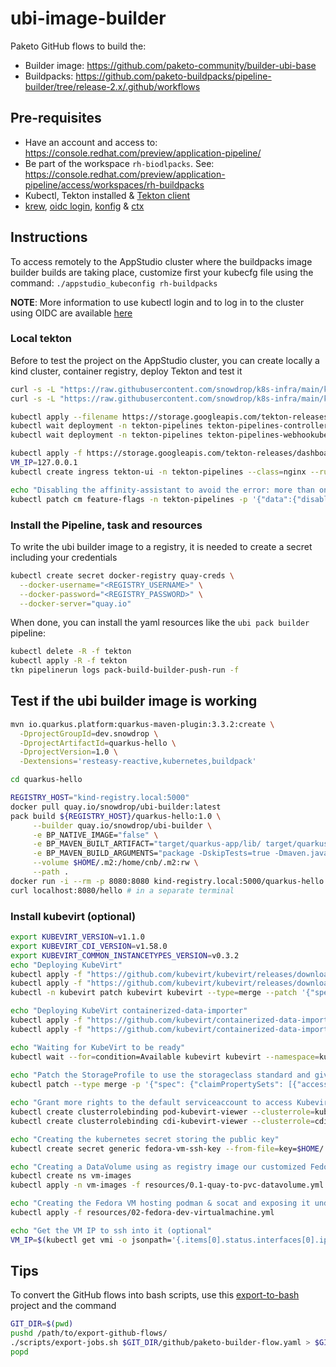 # ubi-image-builder

Paketo GitHub flows to build the:
- Builder image: https://github.com/paketo-community/builder-ubi-base
- Buildpacks: https://github.com/paketo-buildpacks/pipeline-builder/tree/release-2.x/.github/workflows

## Pre-requisites

- Have an account and access to: https://console.redhat.com/preview/application-pipeline/
- Be part of the workspace `rh-biodlpacks`. See: https://console.redhat.com/preview/application-pipeline/access/workspaces/rh-buildpacks
- Kubectl, Tekton installed & [Tekton client](https://tekton.dev/docs/cli/)
- [krew](https://krew.sigs.k8s.io/), [oidc login](https://github.com/int128/kubelogin), [konfig](https://github.com/corneliusweig/konfig) & [ctx](https://github.com/ahmetb/kubectx)

## Instructions

To access remotely to the AppStudio cluster where the buildpacks image builder builds are taking place, customize first your kubecfg file using the 
command: `./appstudio_kubeconfig rh-buildpacks`

**NOTE**: More information to use kubectl login and to log in to the cluster using OIDC are available [here](https://docs.google.com/document/d/1hFvQDH1H6MGNqTGfcZpyl2h8OIaynP8sokZohCS0Su0/edit#heading=h.bksi3q7km0i)

### Local tekton

Before to test the project on the AppStudio cluster, you can create locally a kind cluster, container registry, deploy Tekton and test it
```bash
curl -s -L "https://raw.githubusercontent.com/snowdrop/k8s-infra/main/kind/kind.sh" | bash -s install --delete-kind-cluster                                   
curl -s -L "https://raw.githubusercontent.com/snowdrop/k8s-infra/main/kind/registry.sh" | bash -s install --registry-name kind-registry.local

kubectl apply --filename https://storage.googleapis.com/tekton-releases/pipeline/latest/release.yaml
kubectl wait deployment -n tekton-pipelines tekton-pipelines-controller --for condition=Available=True --timeout=90s
kubectl wait deployment -n tekton-pipelines tekton-pipelines-webhookubectl --for condition=Available=True --timeout=90s

kubectl apply -f https://storage.googleapis.com/tekton-releases/dashboard/latest/release.yaml
VM_IP=127.0.0.1                                                                                                       
kubectl create ingress tekton-ui -n tekton-pipelines --class=nginx --rule="tekton-ui.$VM_IP.nip.io/*=tekton-dashboard:9097"

echo "Disabling the affinity-assistant to avoid the error: more than one PersistentVolumeClaim is bound to a TaskRun = pod"
kubectl patch cm feature-flags -n tekton-pipelines -p '{"data":{"disable-affinity-assistant":"true"}}'
```

### Install the Pipeline, task and resources

To write the ubi builder image to a registry, it is needed to create a secret including your credentials
```bash
kubectl create secret docker-registry quay-creds \
  --docker-username="<REGISTRY_USERNAME>" \
  --docker-password="<REGISTRY_PASSWORD>" \
  --docker-server="quay.io"
```

When done, you can install the yaml resources like the `ubi pack builder` pipeline: 
```bash
kubectl delete -R -f tekton
kubectl apply -R -f tekton
tkn pipelinerun logs pack-build-builder-push-run -f
```

## Test if the ubi builder image is working

```bash
mvn io.quarkus.platform:quarkus-maven-plugin:3.3.2:create \
  -DprojectGroupId=dev.snowdrop \
  -DprojectArtifactId=quarkus-hello \
  -DprojectVersion=1.0 \
  -Dextensions='resteasy-reactive,kubernetes,buildpack'

cd quarkus-hello

REGISTRY_HOST="kind-registry.local:5000"
docker pull quay.io/snowdrop/ubi-builder:latest
pack build ${REGISTRY_HOST}/quarkus-hello:1.0 \
     --builder quay.io/snowdrop/ubi-builder \
     -e BP_NATIVE_IMAGE="false" \
     -e BP_MAVEN_BUILT_ARTIFACT="target/quarkus-app/lib/ target/quarkus-app/*.jar target/quarkus-app/app/ target/quarkus-app/quarkus/" \
     -e BP_MAVEN_BUILD_ARGUMENTS="package -DskipTests=true -Dmaven.javadoc.skip=true -Dquarkus.package.type=fast-jar" \
     --volume $HOME/.m2:/home/cnb/.m2:rw \
     --path .  
docker run -i --rm -p 8080:8080 kind-registry.local:5000/quarkus-hello:1.0
curl localhost:8080/hello # in a separate terminal
```

### Install kubevirt (optional)

```bash
export KUBEVIRT_VERSION=v1.1.0
export KUBEVIRT_CDI_VERSION=v1.58.0
export KUBEVIRT_COMMON_INSTANCETYPES_VERSION=v0.3.2
echo "Deploying KubeVirt"
kubectl apply -f "https://github.com/kubevirt/kubevirt/releases/download/${KUBEVIRT_VERSION}/kubevirt-operator.yaml"
kubectl apply -f "https://github.com/kubevirt/kubevirt/releases/download/${KUBEVIRT_VERSION}/kubevirt-cr.yaml"
kubectl -n kubevirt patch kubevirt kubevirt --type=merge --patch '{"spec":{"configuration":{"developerConfiguration":{"useEmulation":true}}}}'

echo "Deploying KubeVirt containerized-data-importer"
kubectl apply -f "https://github.com/kubevirt/containerized-data-importer/releases/download/${KUBEVIRT_CDI_VERSION}/cdi-operator.yaml"
kubectl apply -f "https://github.com/kubevirt/containerized-data-importer/releases/download/${KUBEVIRT_CDI_VERSION}/cdi-cr.yaml"

echo "Waiting for KubeVirt to be ready"
kubectl wait --for=condition=Available kubevirt kubevirt --namespace=kubevirt --timeout=5m
          
echo "Patch the StorageProfile to use the storageclass standard and give ReadWrite access"
kubectl patch --type merge -p '{"spec": {"claimPropertySets": [{"accessModes": ["ReadWriteOnce"]}]}}' StorageProfile standard

echo "Grant more rights to the default serviceaccount to access Kubevirt & Kubevirt CDI"
kubectl create clusterrolebinding pod-kubevirt-viewer --clusterrole=kubevirt.io:view --serviceaccount=default:default
kubectl create clusterrolebinding cdi-kubevirt-viewer --clusterrole=cdi.kubevirt.io:view --serviceaccount=default:default

echo "Creating the kubernetes secret storing the public key"
kubectl create secret generic fedora-vm-ssh-key --from-file=key=$HOME/.ssh/id_rsa.pub     

echo "Creating a DataVolume using as registry image our customized Fedora Cloud OS packaging: podman, socat"
kubectl create ns vm-images
kubectl apply -n vm-images -f resources/0.1-quay-to-pvc-datavolume.yml

echo "Creating the Fedora VM hosting podman & socat and exposing it under port => <VM_IP>:2376"
kubectl apply -f resources/02-fedora-dev-virtualmachine.yml

echo "Get the VM IP to ssh into it (optional"
VM_IP=$(kubectl get vmi -o jsonpath='{.items[0].status.interfaces[0].ipAddress}')
```


## Tips 

To convert the GitHub flows into bash scripts, use this [export-to-bash](https://github.com/snowdrop/export-github-flows/blob/main/README.md) project and the command
    
```bash
GIT_DIR=$(pwd)
pushd /path/to/export-github-flows/
./scripts/export-jobs.sh $GIT_DIR/github/paketo-builder-flow.yaml > $GIT_DIR/github/paketo-builder-push-bash.txt
popd
```